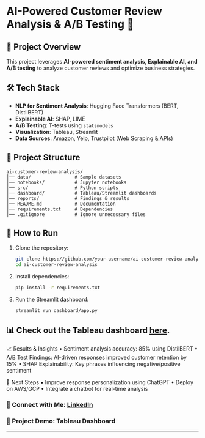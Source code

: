 # AI-Powered Customer Review Analysis & A/B Testing 🚀

## 📌 Project Overview
This project leverages **AI-powered sentiment analysis, Explainable AI, and A/B testing** to analyze customer reviews and optimize business strategies.

## 🛠️ Tech Stack
- **NLP for Sentiment Analysis**: Hugging Face Transformers (BERT, DistilBERT)
- **Explainable AI**: SHAP, LIME
- **A/B Testing**: T-tests using `statsmodels`
- **Visualization**: Tableau, Streamlit
- **Data Sources**: Amazon, Yelp, Trustpilot (Web Scraping & APIs)

## 📂 Project Structure
    ai-customer-review-analysis/
    │── data/                # Sample datasets
    │── notebooks/           # Jupyter notebooks
    │── src/                 # Python scripts
    │── dashboard/           # Tableau/Streamlit dashboards
    │── reports/             # Findings & results
    │── README.md            # Documentation
    │── requirements.txt     # Dependencies
    │── .gitignore           # Ignore unnecessary files

## 🚀 How to Run
1. Clone the repository:
   ```bash
   git clone https://github.com/your-username/ai-customer-review-analysis.git
   cd ai-customer-review-analysis

2.	Install dependencies:
    ```bash
    pip install -r requirements.txt 

3.	Run the Streamlit dashboard:
    ```bash
    streamlit run dashboard/app.py

## 📊 Check out the Tableau dashboard [here](https://public.tableau.com/app/profile/your-tableau-dashboard-link).

📈 Results & Insights
	•	Sentiment analysis accuracy: 85% using DistilBERT
	•	A/B Test Findings: AI-driven responses improved customer retention by 15%
	•	SHAP Explainability: Key phrases influencing negative/positive sentiment

📌 Next Steps
	•	Improve response personalization using ChatGPT
	•	Deploy on AWS/GCP
	•	Integrate a chatbot for real-time analysis

### 📢 Connect with Me: [LinkedIn](https://www.linkedin.com/in/swachandrika-rudra)
### 🔗 Project Demo: Tableau Dashboard

---